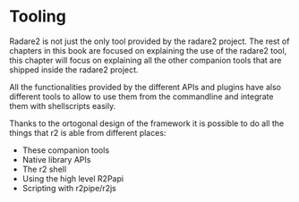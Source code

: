 # Tooling

Radare2 is not just the only tool provided by the radare2 project. The rest of chapters in this book are focused on explaining the use of the radare2 tool, this chapter will focus on explaining all the other companion tools that are shipped inside the radare2 project.

All the functionalities provided by the different APIs and plugins have also different tools to allow to use them from the commandline and integrate them with shellscripts easily.

Thanks to the ortogonal design of the framework it is possible to do all the things that r2 is able from different places:

* These companion tools
* Native library APIs
* The r2 shell
* Using the high level R2Papi
* Scripting with r2pipe/r2js
